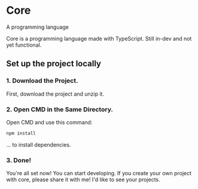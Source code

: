 # Core
A programming language

Core is a programming language made with TypeScript. Still in-dev and not yet functional.


## Set up the project locally

### 1. Download the Project.
First, download the project and unzip it.

### 2. Open CMD in the Same Directory.
Open CMD and use this command:
```cmd
npm install
```
... to install dependencies.

### 3. Done!
You're all set now! You can start developing. If you create your own project with core, please share it with me! I'd like to see your projects.
